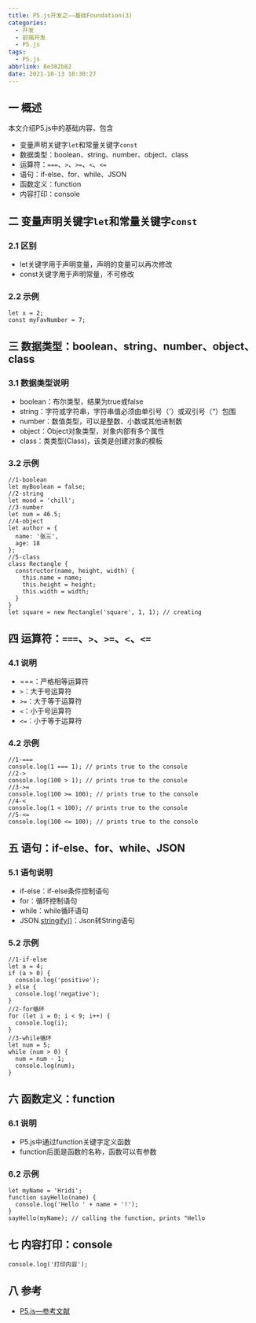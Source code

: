 ```yaml
---
title: P5.js开发之——基础Foundation(3)
categories:
  - 开发
  - 前端开发
  - P5.js
tags:
  - P5.js
abbrlink: 8e382b82
date: 2021-10-13 10:30:27
---
```

## 一 概述

本文介绍P5.js中的基础内容，包含

* 变量声明关键字`let`和常量关键字`const`
* 数据类型：boolean、string、number、object、class
* 运算符：`===`、`>`、`>=`、`<`、`<=`
* 语句：if-else、for、while、JSON
* 函数定义：function
* 内容打印：console

<!--more-->

## 二 变量声明关键字`let`和常量关键字`const`

### 2.1 区别

* let关键字用于声明变量，声明的变量可以再次修改
* const关键字用于声明常量，不可修改

### 2.2 示例

```
let x = 2;
const myFavNumber = 7;
```

## 三  数据类型：boolean、string、number、object、class

### 3.1 数据类型说明

* boolean：布尔类型，结果为true或false
* string：字符或字符串，字符串值必须由单引号（'）或双引号（“）包围
* number：数值类型，可以是整数、小数或其他进制数
* object：Object对象类型，对象内部有多个属性
* class：类类型(Class)，该类是创建对象的模板

### 3.2 示例

```
//1-boolean
let myBoolean = false;
//2-string
let mood = 'chill';
//3-number
let num = 46.5;
//4-object
let author = {
  name: '张三',
  age: 18
};
//5-class
class Rectangle {
  constructor(name, height, width) {
    this.name = name;
    this.height = height;
    this.width = width;
  }
}
let square = new Rectangle('square', 1, 1); // creating 
```

## 四 运算符：`===`、`>`、`>=`、`<`、`<=`

### 4.1 说明

* ===：严格相等运算符
* `>`：大于号运算符
* `>=`：大于等于运算符
* `<`：小于号运算符
* `<=`：小于等于运算符

### 4.2 示例

```
//1-===
console.log(1 === 1); // prints true to the console
//2->
console.log(100 > 1); // prints true to the console
//3->=
console.log(100 >= 100); // prints true to the console
//4-<
console.log(1 < 100); // prints true to the console
//5-<=
console.log(100 <= 100); // prints true to the console
```

## 五 语句：if-else、for、while、JSON

### 5.1 语句说明

* if-else：if-else条件控制语句
* for：循环控制语句
* while：while循环语句
* JSON.[stringify()](https://p5js.org/zh-Hans/reference/#/JSON/stringify)：Json转String语句

### 5.2 示例

```
//1-if-else
let a = 4;
if (a > 0) {
  console.log('positive');
} else {
  console.log('negative');
}
//2-for循环
for (let i = 0; i < 9; i++) {
  console.log(i);
}
//3-while循环
let num = 5;
while (num > 0) {
  num = num - 1;
  console.log(num);
}
```

## 六 函数定义：function

### 6.1 说明

* P5.js中通过function关键字定义函数
* function后面是函数的名称，函数可以有参数

### 6.2 示例

```
let myName = 'Hridi';
function sayHello(name) {
  console.log('Hello ' + name + '!');
}
sayHello(myName); // calling the function, prints "Hello 
```

## 七 内容打印：console

```
console.log('打印内容');
```

## 八 参考

* [P5.js—参考文献](https://p5js.org/zh-Hans/reference/)